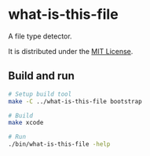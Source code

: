# what-is-this-file

A file type detector.

It is distributed under the [MIT License](https://opensource.org/licenses/MIT).

## Build and run

```sh
# Setup build tool
make -C ../what-is-this-file bootstrap

# Build
make xcode

# Run
./bin/what-is-this-file -help
```
